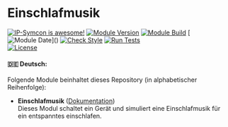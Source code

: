 # Einschlafmusik  

[![IP-Symcon is awesome!](https://img.shields.io/badge/IP--Symcon-6.3-blue.svg)](https://www.symcon.de)
[![Module Version](https://img.shields.io/badge/Module_Version-1.0-blue.svg)]()
[![Module Build](https://img.shields.io/badge/Module_Build-2-blue.svg)]()
[![Module Date](https://img.shields.io/badge/Module_Date-20230531_(31.05.2023)-blue.svg)]()  
[![Check Style](https://github.com/ubittner/Einschlafmusik/workflows/Check%20Style/badge.svg)](https://github.com/ubittner/Einschlafmusik/actions)
[![Run Tests](https://github.com/ubittner/Einschlafmusik/workflows/Run%20Tests/badge.svg)](https://github.com/ubittner/Einschlafmusik/actions)  
[![License](https://img.shields.io/badge/License-CC%20BY--NC--SA%204.0-green.svg)](https://creativecommons.org/licenses/by-nc-sa/4.0/)

#### :de: Deutsch:

Folgende Module beinhaltet dieses Repository (in alphabetischer Reihenfolge):

- __Einschlafmusik__ ([Dokumentation](Einschlafmusik))  
  Dieses Modul schaltet ein Gerät und simuliert eine Einschlafmusik für ein entspanntes einschlafen.